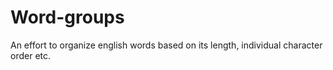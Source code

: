 # Word-groups
An effort to organize english words based on its length, individual character order etc.

